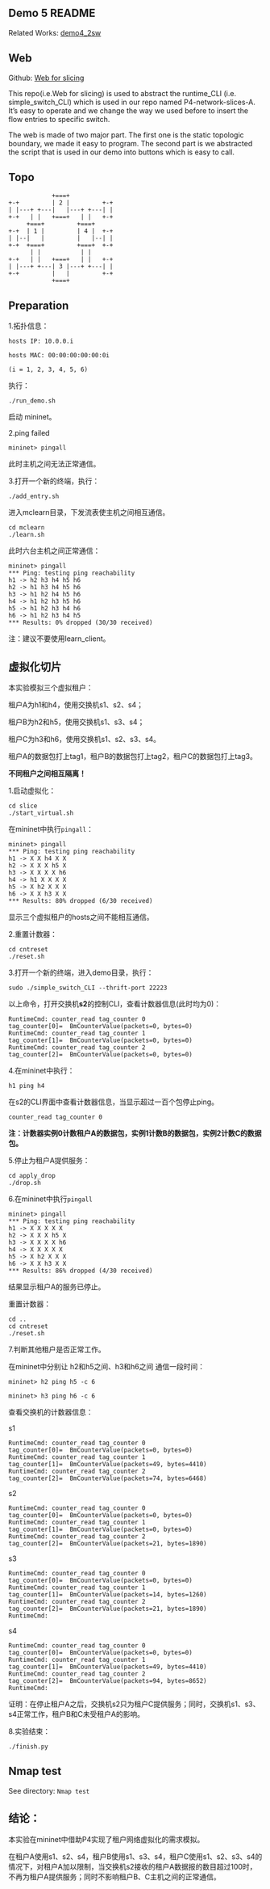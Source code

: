 ## Demo 5 README

Related Works: [demo4_2sw](https://github.com/Emil-501/P4-network-slices-A/tree/master/demo4_2sw)

## Web

Github: [Web for slicing](https://github.com/Emil-501/web_for_slice)

This repo(i.e.Web for slicing) is used to abstract the runtime_CLI (i.e. simple_switch_CLI) which is used in our repo named P4-network-slices-A. It’s easy to operate and we change the way we used before to insert the flow entries to specific switch.

The web is made of two major part. The first one is the static topologic boundary, we made it easy to program. The second part is we abstracted the script that is used in our demo into buttons which is easy to call. 

## Topo

```
            +===+
+-+         | 2 |         +-+
| |---+ +---|   |---+ +---| |
+-+   | |   +===+   | |   +-+
     +===+         +===+
+-+  | 1 |         | 4 |  +-+
| |--|   |         |   |--| |
+-+  +===+         +===+  +-+
      | |           | |
+-+   | |   +===+   | |   +-+
| |---+ +---| 3 |---+ +---| |
+-+         |   |         +-+
            +===+
```

## Preparation

1.拓扑信息：

```
hosts IP: 10.0.0.i 

hosts MAC: 00:00:00:00:00:0i

(i = 1, 2, 3, 4, 5, 6)
```

执行：

```
./run_demo.sh
```

启动 mininet。

2.ping failed

```
mininet> pingall
```

此时主机之间无法正常通信。

3.打开一个新的终端，执行：

```
./add_entry.sh
```

进入mclearn目录，下发流表使主机之间相互通信。

```
cd mclearn
./learn.sh
```

此时六台主机之间正常通信：

```
mininet> pingall
*** Ping: testing ping reachability
h1 -> h2 h3 h4 h5 h6 
h2 -> h1 h3 h4 h5 h6 
h3 -> h1 h2 h4 h5 h6 
h4 -> h1 h2 h3 h5 h6 
h5 -> h1 h2 h3 h4 h6 
h6 -> h1 h2 h3 h4 h5 
*** Results: 0% dropped (30/30 received)
```

注：建议不要使用learn_client。

## 虚拟化切片

本实验模拟三个虚拟租户：

租户A为h1和h4，使用交换机s1、s2、s4；

租户B为h2和h5，使用交换机s1、s3、s4；

租户C为h3和h6，使用交换机s1、s2、s3、s4。

租户A的数据包打上tag1，租户B的数据包打上tag2，租户C的数据包打上tag3。

**不同租户之间相互隔离！**

1.启动虚拟化：

```
cd slice
./start_virtual.sh
```

在mininet中执行`pingall`：

```
mininet> pingall
*** Ping: testing ping reachability
h1 -> X X h4 X X 
h2 -> X X X h5 X 
h3 -> X X X X h6 
h4 -> h1 X X X X 
h5 -> X h2 X X X 
h6 -> X X h3 X X 
*** Results: 80% dropped (6/30 received)
```

显示三个虚拟租户的hosts之间不能相互通信。

2.重置计数器：

```
cd cntreset
./reset.sh
```

3.打开一个新的终端，进入demo目录，执行：

```
sudo ./simple_switch_CLI --thrift-port 22223
```

以上命令，打开交换机**s2**的控制CLI，查看计数器信息(此时均为0)：

```
RuntimeCmd: counter_read tag_counter 0
tag_counter[0]=  BmCounterValue(packets=0, bytes=0)
RuntimeCmd: counter_read tag_counter 1
tag_counter[1]=  BmCounterValue(packets=0, bytes=0)
RuntimeCmd: counter_read tag_counter 2
tag_counter[2]=  BmCounterValue(packets=0, bytes=0)
```

4.在mininet中执行：

```
h1 ping h4
```

在s2的CLI界面中查看计数器信息，当显示超过一百个包停止ping。

```
counter_read tag_counter 0
```

**注：计数器实例0计数租户A的数据包，实例1计数B的数据包，实例2计数C的数据包。**

5.停止为租户A提供服务：

```
cd apply_drop
./drop.sh
```

6.在mininet中执行`pingall`

```
mininet> pingall
*** Ping: testing ping reachability
h1 -> X X X X X 
h2 -> X X X h5 X 
h3 -> X X X X h6 
h4 -> X X X X X 
h5 -> X h2 X X X 
h6 -> X X h3 X X 
*** Results: 86% dropped (4/30 received)
```

结果显示租户A的服务已停止。

重置计数器：

```
cd ..
cd cntreset
./reset.sh
```

7.判断其他租户是否正常工作。

在mininet中分别让 h2和h5之间、h3和h6之间 通信一段时间：

```
mininet> h2 ping h5 -c 6
```

```
mininet> h3 ping h6 -c 6
```

查看交换机的计数器信息：

s1

```
RuntimeCmd: counter_read tag_counter 0
tag_counter[0]=  BmCounterValue(packets=0, bytes=0)
RuntimeCmd: counter_read tag_counter 1
tag_counter[1]=  BmCounterValue(packets=49, bytes=4410)
RuntimeCmd: counter_read tag_counter 2
tag_counter[2]=  BmCounterValue(packets=74, bytes=6468)
```

s2

```
RuntimeCmd: counter_read tag_counter 0
tag_counter[0]=  BmCounterValue(packets=0, bytes=0)
RuntimeCmd: counter_read tag_counter 1
tag_counter[1]=  BmCounterValue(packets=0, bytes=0)
RuntimeCmd: counter_read tag_counter 2
tag_counter[2]=  BmCounterValue(packets=21, bytes=1890)
```

s3

```
RuntimeCmd: counter_read tag_counter 0
tag_counter[0]=  BmCounterValue(packets=0, bytes=0)
RuntimeCmd: counter_read tag_counter 1
tag_counter[1]=  BmCounterValue(packets=14, bytes=1260)
RuntimeCmd: counter_read tag_counter 2
tag_counter[2]=  BmCounterValue(packets=21, bytes=1890)
RuntimeCmd: 
```

s4

```
RuntimeCmd: counter_read tag_counter 0
tag_counter[0]=  BmCounterValue(packets=0, bytes=0)
RuntimeCmd: counter_read tag_counter 1
tag_counter[1]=  BmCounterValue(packets=49, bytes=4410)
RuntimeCmd: counter_read tag_counter 2
tag_counter[2]=  BmCounterValue(packets=94, bytes=8652)
RuntimeCmd: 
```

证明：在停止租户A之后，交换机s2只为租户C提供服务；同时，交换机s1、s3、s4正常工作，租户B和C未受租户A的影响。

8.实验结束：

```
./finish.py
```

## Nmap test

See directory: `Nmap test`

## 结论：

本实验在mininet中借助P4实现了租户网络虚拟化的需求模拟。

在租户A使用s1、s2、s4，租户B使用s1、s3、s4，租户C使用s1、s2、s3、s4的情况下，对租户A加以限制，当交换机s2接收的租户A数据报的数目超过100时，不再为租户A提供服务；同时不影响租户B、C主机之间的正常通信。

